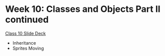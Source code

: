 
# Week 10: Classes and Objects Part II continued



[Class 10 Slide Deck](https://docs.google.com/presentation/d/183GU8raqM_ao4BXgf7Nexz3AqGGzFmPqKH2yJCquvbA/edit#slide=id.g291ca746eab_0_619)

* Inheritance
* Sprites Moving
